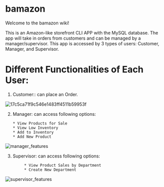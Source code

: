 # bamazon


Welcome to the bamazon wiki!

This is an Amazon-like storefront CLI APP with the MySQL database. The app will take in orders from customers and can be managed by a manager/supervisor. This app is accessed by 3 types of users: Customer, Manager, and Supervisor.

# Different Functionalities of Each User:

1. Customer:: can place an Order.

![17c5ca71f9c546e1483ff4511b59953f](https://user-images.githubusercontent.com/12620590/28158201-d23a9eb4-676d-11e7-98ce-7494e3734a6a.gif)

2. Manager: can access following options:

       * View Products for Sale
       * View Low Inventory
       * Add to Inventory
       * Add New Product

![manager_features](https://user-images.githubusercontent.com/12620590/28200905-686e70b2-6823-11e7-9625-2e757d746111.gif)
      
3. Supervisor: can access following options:

            * View Product Sales by Department
            * Create New Department
  
![supervisor_features](https://user-images.githubusercontent.com/12620590/28202086-a5f72abe-6828-11e7-85ce-2185bcfdc634.gif)
